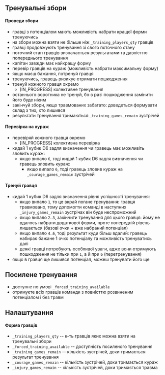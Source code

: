 
## Тренувальні збори

#### Проведи збори
* гравці з потенціалом мають можливість набрати кращої форми тренуючись
* на збори можна взяти не більше ніж `_training_players_qty` гравців
* гравці продовжують тренування зі свого поточного стану
* поточний стан гравців визначається результатами та давністтю попереднього тренування
* капітан завжди має найкращу форму
* перевір гравців на кураж (можливість набрати максимальну форму)
* якщо маєш бажання, потренуй гравця
* тренуючись, гравець ризикує отримати пошкодження
* тренуй кожного гравця окремо
    * [IN_PROGRESS] колективне тренування
* останнього воротника не тренуй, бо в разі пошкодження замінити його буде ніким
* закінчуй збори, якщо травмованих забагато: доведеться формувати склад з тих, хто лишився
* результати тренування тримаються `_training_games_remain` зустрічей


#### Перевірка на кураж
* перевіряй кожного гравця окремо
    * [IN_PROGRESS] колективна перевірка
* кидай 1 кубик D6 задля визначення чи гравець має можливіть зловить кураж:
    * якщо випало `6`, тоді кидай 1 кубик D6 задля визначення чи гравець зловить кураж:
        * якщо випало `6`, тоді гравець зловив кураж на `_courage_games_remain` зустрічей


#### Тренуй гравця
* кидай 1 кубик D6 задля визначення рівня успішності тренування:
	* якщо випало `1`, то це вкрай погане тренування: гравця травмовано, тому допомогти команді в наступних `_injury_games_remain` зустрічах він буде неспроможний
	* якщо випало `2`..`3`, закінчити тренування для цього гравця: йому не вдалось набрати додаткової форми, проте попередній рівень лишається (базові очки + вже набраний потенціал)
	* якщо випало `4`..`6`, тоді результат куди більш вдалий: гравець набирає бажане 1 очко потенціалу та можливість тренуватись далі
	* деякі гравці потребують особливої уваги, адже вони отримують пошкодження не тільки при `1`, а й при `6` (перетренування)
* якщо в гравця ще лишився потенціал, можеш тренувати його ще


## Посилене тренування
* доступне по умові `_forced_training_available`
* отримуєте всіх гравців команди з повністтю розвиненим потенціалом і без травм


## Налаштування

#### Форма гравців
* `_training_players_qty` -- к-ть гравців яких можна взяти на тренувальні збори
* `_forced_training_available` -- доступність посиленого тренування
* `_training_games_remain` -- кількість зустрічей, доки тримається результат тренування
* `_courage_games_remain` -- кількість зустрічей, доки тримається кураж
* `_injury_games_remain` -- кількість зустрічей, доки тримається травма
